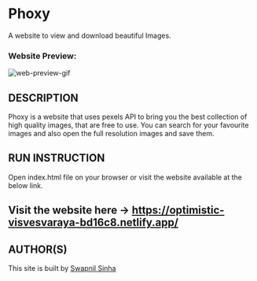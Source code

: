 # Phoxy
A website to view and download beautiful Images.

### Website Preview:

![web-preview-gif](https://github.com/swapnil0709/Hacktoberfest-Projects/blob/phoxy-swapnil0709/Phoxy-swapnil0709/ezgif.com-gif-maker.gif)

## DESCRIPTION
Phoxy is a website that uses pexels API to bring you the best collection of high quality images, that are free to use. You can search for your favourite images and also open the full resolution images and save them.

## RUN INSTRUCTION
Open index.html file on your browser or visit the website available at the below link.

## Visit the website here -> https://optimistic-visvesvaraya-bd16c8.netlify.app/

## AUTHOR(S)
This site is built by [Swapnil Sinha](https://github.com/swapnil0709)

